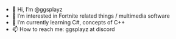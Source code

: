 - 👋 Hi, I’m @ggsplayz
- 👀 I’m interested in Fortnite related things / multimedia software
- 🌱 I’m currently learning C#, concepts of C++
- 📫 How to reach me: ggsplayz at discord

<!---
ggsplayz/ggsplayz is a ✨ special ✨ repository because its `README.md` (this file) appears on your GitHub profile.
You can click the Preview link to take a look at your changes.
--->
